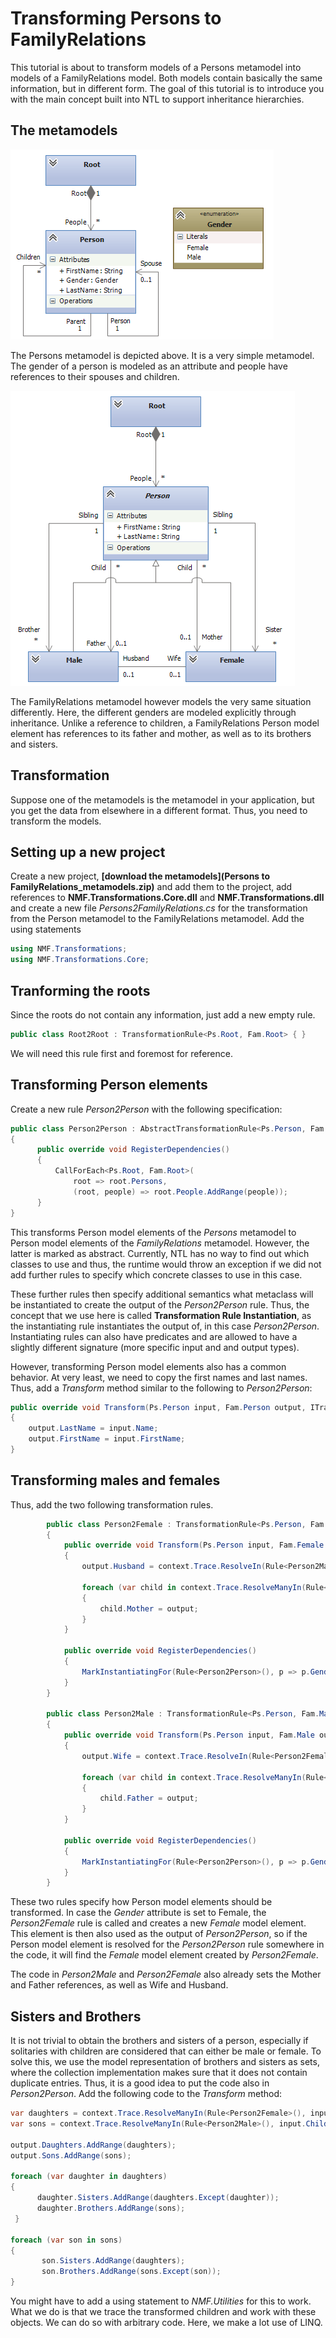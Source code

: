 # Transforming Persons to FamilyRelations

This tutorial is about to transform models of a Persons metamodel into models of a FamilyRelations model. Both models contain basically the same information, but in different form. The goal of this tutorial is to introduce you with the main concept built into NTL to support inheritance hierarchies.

## The metamodels

![](Persons2FamilyRelations_persons.PNG)

The Persons metamodel is depicted above. It is a very simple metamodel. The gender of a person is modeled as an attribute and people have references to their spouses and children.

![](Persons2FamilyRelations_familyRelations.PNG)

The FamilyRelations metamodel however models the very same situation differently. Here, the different genders are modeled explicitly through inheritance. Unlike a reference to children, a FamilyRelations Person model element has references to its father and mother, as well as to its brothers and sisters.

## Transformation

Suppose one of the metamodels is the metamodel in your application, but you get the data from elsewhere in a different format. Thus, you need to transform the models. 

## Setting up a new project

Create a new project, **[download the metamodels](Persons to FamilyRelations_metamodels.zip)** and add them to the project, add references to **NMF.Transformations.Core.dll** and **NMF.Transformations.dll** and create a new file _Persons2FamilyRelations.cs_ for the transformation from the Person metamodel to the FamilyRelations metamodel. Add the using statements


>
```csharp
using NMF.Transformations;
using NMF.Transformations.Core;
```

## Tranforming the roots

Since the roots do not contain any information, just add a new empty rule.


>
```csharp
public class Root2Root : TransformationRule<Ps.Root, Fam.Root> { }
```

We will need this rule first and foremost for reference.

## Transforming Person elements

Create a new rule _Person2Person_ with the following specification:

>
```csharp
public class Person2Person : AbstractTransformationRule<Ps.Person, Fam.Person>
{
      public override void RegisterDependencies()
      {
          CallForEach<Ps.Root, Fam.Root>(
              root => root.Persons,
              (root, people) => root.People.AddRange(people));
      }
}
```

This transforms Person model elements of the _Persons_ metamodel to Person model elements of the _FamilyRelations_ metamodel. However, the latter is marked as abstract. Currently, NTL has no way to find out which classes to use and thus, the runtime would throw an exception if we did not add further rules to specify which concrete classes to use in this case.

These further rules then specify additional semantics what metaclass will be instantiated to create the output of the _Person2Person_ rule. Thus, the concept that we use here is called **Transformation Rule Instantiation**, as the instantiating rule instantiates the output of, in this case _Person2Person_. Instantiating rules can also have predicates and are allowed to have a slightly different signature (more specific input and and output types). 

However, transforming Person model elements also has a common behavior. At very least, we need to copy the first names and last names. Thus, add a _Transform_ method similar to the following to _Person2Person_:

>
```csharp
public override void Transform(Ps.Person input, Fam.Person output, ITransformationContext context)
{
    output.LastName = input.Name;
    output.FirstName = input.FirstName;
}
```

## Transforming males and females

Thus, add the two following transformation rules.


>
```csharp
        public class Person2Female : TransformationRule<Ps.Person, Fam.Female>
        {
            public override void Transform(Ps.Person input, Fam.Female output, ITransformationContext context)
            {
                output.Husband = context.Trace.ResolveIn(Rule<Person2Male>(), input.Spouse);

                foreach (var child in context.Trace.ResolveManyIn(Rule<Person2Person>(), input.Children))
                {
                    child.Mother = output;
                }
            }

            public override void RegisterDependencies()
            {
                MarkInstantiatingFor(Rule<Person2Person>(), p => p.Gender == Ps.Gender.Female);
            }
        }

        public class Person2Male : TransformationRule<Ps.Person, Fam.Male>
        {
            public override void Transform(Ps.Person input, Fam.Male output, ITransformationContext context)
            {
                output.Wife = context.Trace.ResolveIn(Rule<Person2Female>(), input.Spouse);

                foreach (var child in context.Trace.ResolveManyIn(Rule<Person2Person>(), input.Children))
                {
                    child.Father = output;
                }
            }

            public override void RegisterDependencies()
            {
                MarkInstantiatingFor(Rule<Person2Person>(), p => p.Gender == Ps.Gender.Male);
            }
        }
```

These two rules specify how Person model elements should be transformed. In case the _Gender_ attribute is set to Female, the _Person2Female_ rule is called and creates a new _Female_ model element. This element is then also used as the output of _Person2Person_, so if the Person model element is resolved for the _Person2Person_ rule somewhere in the code, it will find the _Female_ model element created by _Person2Female_. 

The code in _Person2Male_ and _Person2Female_ also already sets the Mother and Father references, as well as Wife and Husband.

## Sisters and Brothers

It is not trivial to obtain the brothers and sisters of a person, especially if solitaries with children are considered that can either be male or female. To solve this, we use the model representation of brothers and sisters as sets, where the collection implementation makes sure that it does not contain duplicate entries. Thus, it is a good idea to put the code also in _Person2Person_. Add the following code to the _Transform_ method:


>
```csharp
var daughters = context.Trace.ResolveManyIn(Rule<Person2Female>(), input.Children.Where(child => child.Gender == Ps.Gender.Female));
var sons = context.Trace.ResolveManyIn(Rule<Person2Male>(), input.Children.Where(child => child.Gender == Ps.Gender.Male));

output.Daughters.AddRange(daughters);
output.Sons.AddRange(sons);

foreach (var daughter in daughters)
{
      daughter.Sisters.AddRange(daughters.Except(daughter));
      daughter.Brothers.AddRange(sons);
 }

foreach (var son in sons)
{
       son.Sisters.AddRange(daughters);
       son.Brothers.AddRange(sons.Except(son));
}
```

You might have to add a using statement to _NMF.Utilities_ for this to work. What we do is that we trace the transformed children and work with these objects. We can do so with arbitrary code. Here, we make a lot use of LINQ.
